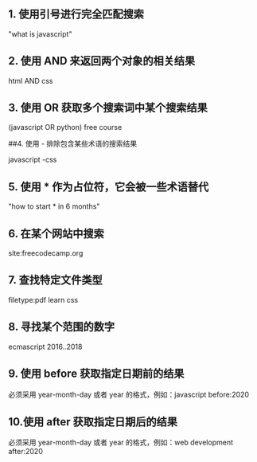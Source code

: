 ## 1. 使用引号进行完全匹配搜索

"what is javascript"

## 2. 使用 AND 来返回两个对象的相关结果

html AND css

## 3. 使用 OR 获取多个搜索词中某个搜索结果

(javascript OR python) free course

##4. 使用 - 排除包含某些术语的搜索结果

javascript -css

## 5. 使用 * 作为占位符，它会被一些术语替代

"how to start * in 6 months"

## 6. 在某个网站中搜索

site:freecodecamp.org

## 7. 查找特定文件类型

filetype:pdf learn css

## 8. 寻找某个范围的数字

ecmascript 2016..2018

## 9. 使用 before 获取指定日期前的结果

必须采用 year-month-day 或者 year 的格式，例如：javascript before:2020

## 10.使用 after 获取指定日期后的结果

必须采用 year-month-day 或者 year 的格式，例如：web development after:2020